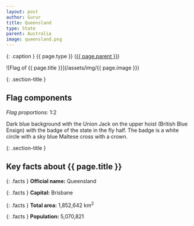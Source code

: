 ```yaml
---
layout: post
author: Gurur
title: Queensland
type: State
parent: Australia
image: queensland.png
---
```

{: .caption }
{{ page.type }} ([{{ page.parent }}](/2019/03/11/australia.html))

![Flag of {{ page.title }}](/assets/img/{{ page.image }})

{: .section-title }
## Flag components

*Flag proportions*: 1:2

Dark blue background with the Union Jack on the upper hoist (British Blue Ensign) with the badge of the state in the fly half. The badge is a white circle with a sky blue Maltese cross with a crown.

{: .section-title }
## Key facts about {{ page.title }}

{: .facts }
**Official name:** Queensland

{: .facts }
**Capital:** Brisbane

{: .facts }
**Total area:** 1,852,642 km<sup>2</sup>

{: .facts }
**Population:** 5,070,821
